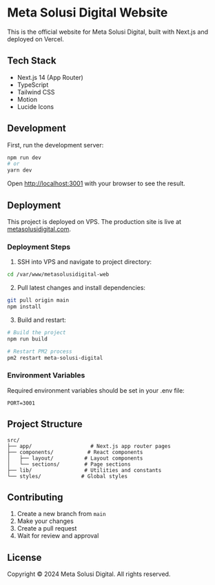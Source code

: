 # Meta Solusi Digital Website

This is the official website for Meta Solusi Digital, built with Next.js and deployed on Vercel.

## Tech Stack

- Next.js 14 (App Router)
- TypeScript
- Tailwind CSS
- Motion
- Lucide Icons

## Development

First, run the development server:

```bash
npm run dev
# or
yarn dev
```

Open [http://localhost:3001](http://localhost:3001) with your browser to see the result.

## Deployment

This project is deployed on VPS. The production site is live at [metasolusidigital.com](https://metasolusidigital.com).

### Deployment Steps

1. SSH into VPS and navigate to project directory:
```bash
cd /var/www/metasolusidigital-web
```

2. Pull latest changes and install dependencies:
```bash
git pull origin main
npm install
```

3. Build and restart:
```bash
# Build the project
npm run build

# Restart PM2 process
pm2 restart meta-solusi-digital
```

### Environment Variables

Required environment variables should be set in your .env file:

```env
PORT=3001
```

## Project Structure

```
src/
├── app/                   # Next.js app router pages
├── components/           # React components
│   ├── layout/          # Layout components
│   └── sections/        # Page sections
├── lib/                 # Utilities and constants
└── styles/             # Global styles
```

## Contributing

1. Create a new branch from `main`
2. Make your changes
3. Create a pull request
4. Wait for review and approval

## License

Copyright © 2024 Meta Solusi Digital. All rights reserved.
